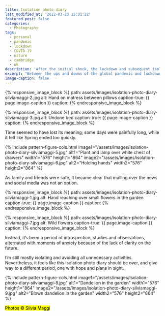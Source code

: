```yaml
---
title: Isolation photo diary
last_modified_at: '2022-03-23 15:31:22'
featured-post: false
categories:
  - Photography
tags:
  - personal
  - pandemic
  - lockdown
  - COVID-19
  - nature
  - cambridge
  - uk
description: 'After the initial shock, the lockdown and subsequent isolation prompted me to point the lens to my emotions and immediate surroundings.'
excerpt: "Between the ups and downs of the global pandemic and lockdown, I kept taking pictures. I intended to have a photo diary to describe my take on isolation and the extraordinary circumstances we're living."
image-caption: false
---
```

{% responsive_image_block %}
  path: assets/images/isolation-photo-diary-silviamaggi-2.jpg
  alt: Hand on matress between pillows
  caption-true: {{ page.image-caption }}
  caption: 
{% endresponsive_image_block %}

{% responsive_image_block %}
  path: assets/images/isolation-photo-diary-silviamaggi-3.jpg
  alt: Undone bed
  caption-true: {{ page.image-caption }}
  caption: 
{% endresponsive_image_block %}

Time seemed to have lost its meaning; some days were painfully long, while it felt like Spring ended too quickly.

{% include pattern-figure-cols.html image1="/assets/images/isolation-photo-diary-silviamaggi-5.jpg" alt1="Plant and lamp over white chest of drawers" width1="576" height1="864" image2="/assets/images/isolation-photo-diary-silviamaggi-6.jpg" alt2="Holding hands" width2="576" height2="864" %}

As family and friends were safe, it became clear that mulling over the news and social media was not an option.

{% responsive_image_block %}
  path: assets/images/isolation-photo-diary-silviamaggi-1.jpg
  alt: Hand reaching over small flowers in the garden
  caption-true: {{ page.image-caption }}
  caption: 
{% endresponsive_image_block %}

{% responsive_image_block %}
  path: assets/images/isolation-photo-diary-silviamaggi-7.jpg
  alt: Wild flowers
  caption-true: {{ page.image-caption }}
  caption: 
{% endresponsive_image_block %}

Instead, it’s been a period of introspection, studies and observations, alternated with moments of anxiety because of the lack of clarity on the future.

I’m still mostly isolating and avoiding all unnecessary activities. Nevertheless, it feels like this isolation photo diary should be over, and give way to a different period, one with hope and plans in sight.

{% include pattern-figure-cols.html image1="/assets/images/isolation-photo-diary-silviamaggi-8.jpg" alt1="Dandelion in the garden" width1="576" height1="864" image2="/assets/images/isolation-photo-diary-silviamaggi-9.jpg" alt2="Blown dandelion in the garden" width2="576" height2="864" %}

<p class="detached"><mark class="smd-highlight small">Photos &copy; Silvia Maggi</mark></p>
